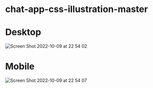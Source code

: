 # chat-app-css-illustration-master

# Desktop
![Screen Shot 2022-10-09 at 22 54 02](https://user-images.githubusercontent.com/73247644/194776826-d58c206d-3f71-40be-a304-bb590e0b6c3a.png)

# Mobile

![Screen Shot 2022-10-09 at 22 54 07](https://user-images.githubusercontent.com/73247644/194776836-30d9a2f4-749a-4dea-82d1-19d098089cea.png)
